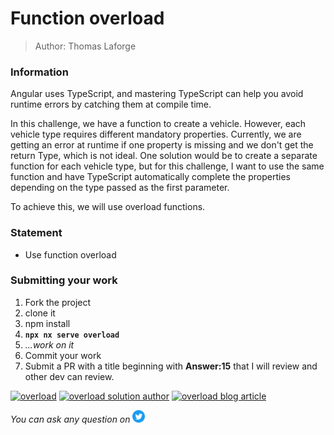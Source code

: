 <h1>Function overload</h1>

> Author: Thomas Laforge

### Information

Angular uses TypeScript, and mastering TypeScript can help you avoid runtime errors by catching them at compile time.

In this challenge, we have a function to create a vehicle. However, each vehicle type requires different mandatory properties.
Currently, we are getting an error at runtime if one property is missing and we don't get the return Type, which is not ideal.
One solution would be to create a separate function for each vehicle type, but for this challenge, I want to use the same function and have TypeScript automatically complete the properties depending on the type passed as the first parameter.

To achieve this, we will use overload functions.

### Statement

- Use function overload

### Submitting your work

1. Fork the project
2. clone it
3. npm install
4. **`npx nx serve overload`**
5. _...work on it_
6. Commit your work
7. Submit a PR with a title beginning with **Answer:15** that I will review and other dev can review.

<a href="https://github.com/tomalaforge/angular-challenges/pulls?q=label%3A15+label%3Aanswer"><img src="https://img.shields.io/badge/-Solutions-green" alt="overload"/></a>
<a href='https://github.com/tomalaforge/angular-challenges/pulls?q=label%3A15+label%3A"answer+author"'><img src="https://img.shields.io/badge/-Author solution-important" alt="overload solution author"/></a>
<a href="https://medium.com/ngconf/function-overloading-in-typescript-8236706b2c05" target="_blank" rel="noopener noreferrer"><img src="https://img.shields.io/badge/-Blog post explanation-blue" alt="overload blog article"/></a>

_You can ask any question on_ <a href="https://twitter.com/laforge_toma" target="_blank" rel="noopener noreferrer"><img src="./../../logo/twitter.svg" height=20px alt="twitter"/></a>
